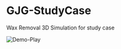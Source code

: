 # GJG-StudyCase
Wax Removal 3D Simulation for study case





![Demo-Play](https://user-images.githubusercontent.com/106100524/187319145-4f86655f-e331-4ffc-92cb-23d018b9bbc1.gif)
